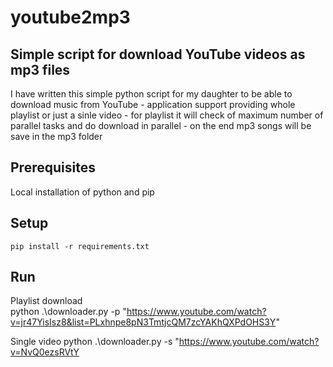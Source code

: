 # youtube2mp3
## Simple script for download YouTube videos as mp3 files
I have written this simple python script for my daughter to be able to download music from YouTube
    - application support providing whole playlist or just a sinle video
    - for playlist it will check of maximum number of parallel tasks and do download in parallel
    - on the end mp3 songs will be save in the mp3 folder

## Prerequisites
Local installation of python and pip

## Setup
    pip install -r requirements.txt

## Run
Playlist download   
    python .\downloader.py -p "https://www.youtube.com/watch?v=jr47YisIsz8&list=PLxhnpe8pN3TmtjcQM7zcYAKhQXPdOHS3Y"
    
Single video 
    python .\downloader.py -s "https://www.youtube.com/watch?v=NvQ0ezsRVtY